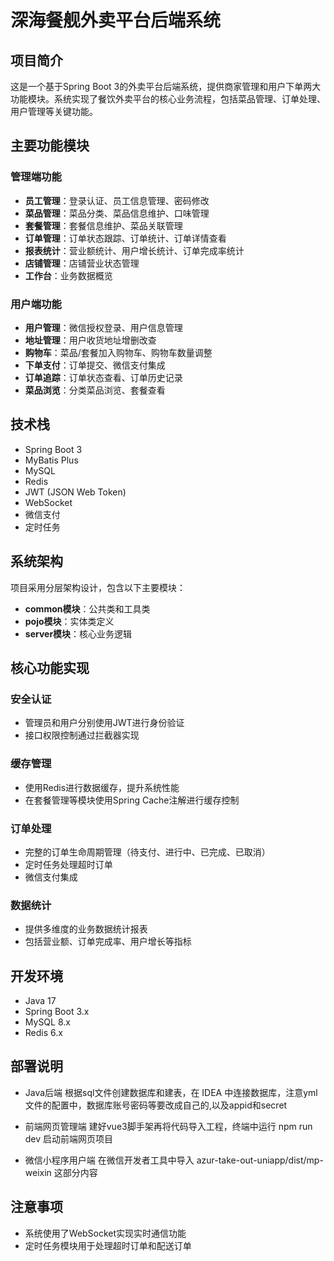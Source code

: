 # 深海餐舰外卖平台后端系统

## 项目简介

这是一个基于Spring Boot 3的外卖平台后端系统，提供商家管理和用户下单两大功能模块。系统实现了餐饮外卖平台的核心业务流程，包括菜品管理、订单处理、用户管理等关键功能。

## 主要功能模块

### 管理端功能

- **员工管理**：登录认证、员工信息管理、密码修改
- **菜品管理**：菜品分类、菜品信息维护、口味管理
- **套餐管理**：套餐信息维护、菜品关联管理
- **订单管理**：订单状态跟踪、订单统计、订单详情查看
- **报表统计**：营业额统计、用户增长统计、订单完成率统计
- **店铺管理**：店铺营业状态管理
- **工作台**：业务数据概览

### 用户端功能

- **用户管理**：微信授权登录、用户信息管理
- **地址管理**：用户收货地址增删改查
- **购物车**：菜品/套餐加入购物车、购物车数量调整
- **下单支付**：订单提交、微信支付集成
- **订单追踪**：订单状态查看、订单历史记录
- **菜品浏览**：分类菜品浏览、套餐查看

## 技术栈

- Spring Boot 3
- MyBatis Plus
- MySQL
- Redis
- JWT (JSON Web Token)
- WebSocket
- 微信支付
- 定时任务

## 系统架构

项目采用分层架构设计，包含以下主要模块：

- **common模块**：公共类和工具类
- **pojo模块**：实体类定义
- **server模块**：核心业务逻辑

## 核心功能实现

### 安全认证

- 管理员和用户分别使用JWT进行身份验证
- 接口权限控制通过拦截器实现

### 缓存管理

- 使用Redis进行数据缓存，提升系统性能
- 在套餐管理等模块使用Spring Cache注解进行缓存控制

### 订单处理

- 完整的订单生命周期管理（待支付、进行中、已完成、已取消）
- 定时任务处理超时订单
- 微信支付集成

### 数据统计

- 提供多维度的业务数据统计报表
- 包括营业额、订单完成率、用户增长等指标

## 开发环境

- Java 17
- Spring Boot 3.x
- MySQL 8.x
- Redis 6.x

## 部署说明

- Java后端
  根据sql文件创建数据库和建表，在 IDEA 中连接数据库，注意yml文件的配置中，数据库账号密码等要改成自己的,以及appid和secret

- 前端网页管理端
  建好vue3脚手架再将代码导入工程，终端中运行 npm run dev 启动前端网页项目

- 微信小程序用户端
  在微信开发者工具中导入 azur-take-out-uniapp/dist/mp-weixin 这部分内容

## 注意事项

- 系统使用了WebSocket实现实时通信功能
- 定时任务模块用于处理超时订单和配送订单

